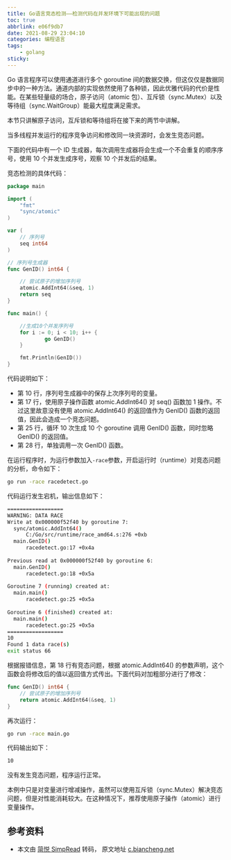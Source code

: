 ```yaml
---
title: Go语言竞态检测——检测代码在并发环境下可能出现的问题
toc: true
abbrlink: e06f9db7
date: 2021-08-29 23:04:10
categories: 编程语言
tags: 
    - golang
sticky:
---
```


Go 语言程序可以使用通道进行多个 goroutine 间的数据交换，但这仅仅是数据同步中的一种方法。通道内部的实现依然使用了各种锁，因此优雅代码的代价是性能。在某些轻量级的场合，原子访问（atomic 包）、互斥锁（sync.Mutex）以及等待组（sync.WaitGroup）能最大程度满足需求。

<!-- more -->

本节只讲解原子访问，互斥锁和等待组将在接下来的两节中讲解。  

当多线程并发运行的程序竞争访问和修改同一块资源时，会发生竞态问题。 

下面的代码中有一个 ID 生成器，每次调用生成器将会生成一个不会重复的顺序序号，使用 10 个并发生成序号，观察 10 个并发后的结果。  

竞态检测的具体代码：

```go
package main

import (
    "fmt"
    "sync/atomic"
)

var (
    // 序列号
    seq int64
)

// 序列号生成器
func GenID() int64 {

    // 尝试原子的增加序列号
    atomic.AddInt64(&seq, 1)
    return seq
}

func main() {

    //生成10个并发序列号
    for i := 0; i < 10; i++ {
            go GenID()
    }

    fmt.Println(GenID())
}
```

代码说明如下：

*   第 10 行，序列号生成器中的保存上次序列号的变量。
*   第 17 行，使用原子操作函数 atomic.AddInt64() 对 seq() 函数加 1 操作。不过这里故意没有使用 atomic.AddInt64() 的返回值作为 GenID() 函数的返回值，因此会造成一个竞态问题。
*   第 25 行，循环 10 次生成 10 个 goroutine 调用 GenID() 函数，同时忽略 GenID() 的返回值。
*   第 28 行，单独调用一次 GenID() 函数。

  
在运行程序时，为运行参数加入`-race`参数，开启运行时（runtime）对竞态问题的分析，命令如下：

```bash
go run -race racedetect.go
```

代码运行发生宕机，输出信息如下：

```bash
==================  
WARNING: DATA RACE  
Write at 0x000000f52f40 by goroutine 7:  
  sync/atomic.AddInt64()  
      C:/Go/src/runtime/race_amd64.s:276 +0xb  
  main.GenID()  
      racedetect.go:17 +0x4a  
  
Previous read at 0x000000f52f40 by goroutine 6:  
  main.GenID()  
      racedetect.go:18 +0x5a  
  
Goroutine 7 (running) created at:  
  main.main()  
      racedetect.go:25 +0x5a  
  
Goroutine 6 (finished) created at:  
  main.main()  
      racedetect.go:25 +0x5a  
==================  
10  
Found 1 data race(s)  
exit status 66
```

根据报错信息，第 18 行有竞态问题，根据 atomic.AddInt64() 的参数声明，这个函数会将修改后的值以返回值方式传出。下面代码对加粗部分进行了修改：

```go
func GenID() int64 {
    // 尝试原子的增加序列号
    return atomic.AddInt64(&seq, 1)
}
```

再次运行：

```bash
go run -race main.go
```

代码输出如下：


```bash
10
```

没有发生竞态问题，程序运行正常。  

本例中只是对变量进行增减操作，虽然可以使用互斥锁（sync.Mutex）解决竞态问题，但是对性能消耗较大。在这种情况下，推荐使用原子操作（atomic）进行变量操作。

## 参考资料

- 本文由 [简悦 SimpRead](http://ksria.com/simpread/) 转码， 原文地址 [c.biancheng.net](http://c.biancheng.net/view/vip_7353.html)